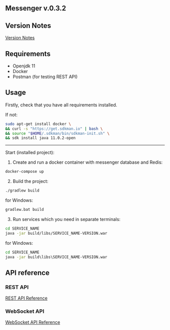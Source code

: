 ## Messenger v.0.3.2

## Version Notes

[Version Notes](Version%20notes.md)

## Requirements

- Openjdk 11
- Docker
- Postman (for testing REST API)

## Usage

Firstly, check that you have all requirements installed.

If not:
```bash
sudo apt-get install docker \
&& curl -s "https://get.sdkman.io" | bash \
&& source "$HOME/.sdkman/bin/sdkman-init.sh" \
&& sdk install java 11.0.2-open
```

----

Start (installed project):
1. Create and run a docker container with messenger database and Redis:
```bash
docker-compose up
```
2. Build the project:
```bash
./gradlew build
```
for Windows:
```bat
gradlew.bat build
```
3. Run services which you need in separate terminals:
```bash
cd SERVICE_NAME
java -jar build/libs/SERVICE_NAME-VERSION.war
```
for Windows:
```bat
cd SERVICE_NAME
java -jar build\libs\SERVICE_NAME-VERSION.war
```

## API reference

### REST API

[REST API Reference](REST%20API.md)

### WebSocket API

[WebSocket API Reference](WebSocket%20API.md)
